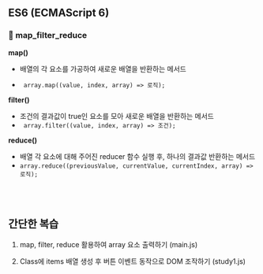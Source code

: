 ## ES6 (ECMAScript 6)

<h3> 📂 map_filter_reduce </h3>

**map()**

- 배열의 각 요소를 가공하여 새로운 배열을 반환하는 메서드

- ` array.map((value, index, array) => 로직);`

**filter()**

- 조건의 결과값이 true인 요소를 모아 새로운 배열을 반환하는 메서드
- ` array.filter((value, index, array) => 조건);`

**reduce()**

- 배열 각 요소에 대해 주어진 reducer 함수 실행 후, 하나의 결과값 반환하는 메서드
- `array.reduce((previousValue, currentValue, currentIndex, array) => 로직);`

<br>
<br>

<h2>간단한 복습</h2>

1. map, filter, reduce 활용하여 array 요소 출력하기 (main.js)

2. Class에 items 배열 생성 후 버튼 이벤트 동작으로 DOM 조작하기 (study1.js)
